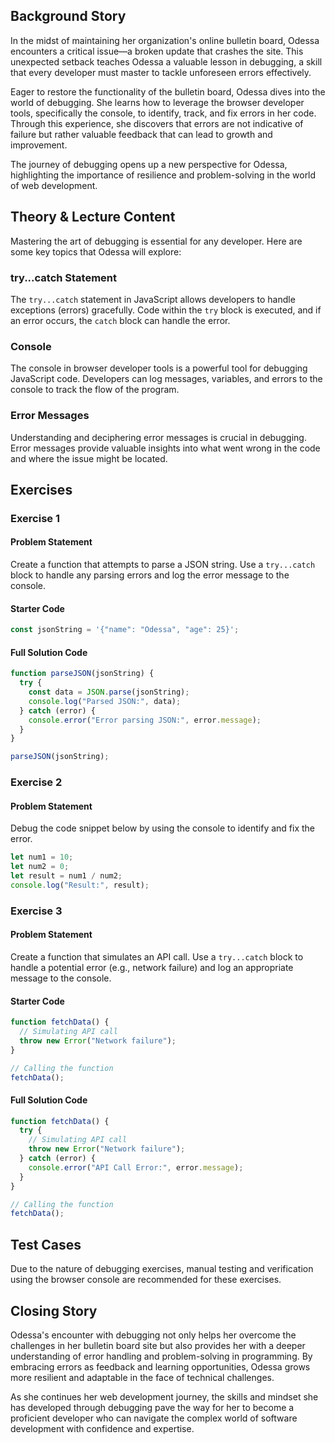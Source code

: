 ## Background Story

In the midst of maintaining her organization's online bulletin board, Odessa encounters a critical issue—a broken update that crashes the site. This unexpected setback teaches Odessa a valuable lesson in debugging, a skill that every developer must master to tackle unforeseen errors effectively.

Eager to restore the functionality of the bulletin board, Odessa dives into the world of debugging. She learns how to leverage the browser developer tools, specifically the console, to identify, track, and fix errors in her code. Through this experience, she discovers that errors are not indicative of failure but rather valuable feedback that can lead to growth and improvement.

The journey of debugging opens up a new perspective for Odessa, highlighting the importance of resilience and problem-solving in the world of web development.

## Theory & Lecture Content

Mastering the art of debugging is essential for any developer. Here are some key topics that Odessa will explore:

### try...catch Statement

The `try...catch` statement in JavaScript allows developers to handle exceptions (errors) gracefully. Code within the `try` block is executed, and if an error occurs, the `catch` block can handle the error.

### Console

The console in browser developer tools is a powerful tool for debugging JavaScript code. Developers can log messages, variables, and errors to the console to track the flow of the program.

### Error Messages

Understanding and deciphering error messages is crucial in debugging. Error messages provide valuable insights into what went wrong in the code and where the issue might be located.

## Exercises

### Exercise 1

#### Problem Statement

Create a function that attempts to parse a JSON string. Use a `try...catch` block to handle any parsing errors and log the error message to the console.

#### Starter Code

```js
const jsonString = '{"name": "Odessa", "age": 25}';
```

#### Full Solution Code

```js
function parseJSON(jsonString) {
  try {
    const data = JSON.parse(jsonString);
    console.log("Parsed JSON:", data);
  } catch (error) {
    console.error("Error parsing JSON:", error.message);
  }
}

parseJSON(jsonString);
```

### Exercise 2

#### Problem Statement

Debug the code snippet below by using the console to identify and fix the error.

```js
let num1 = 10;
let num2 = 0;
let result = num1 / num2;
console.log("Result:", result);
```

### Exercise 3

#### Problem Statement

Create a function that simulates an API call. Use a `try...catch` block to handle a potential error (e.g., network failure) and log an appropriate message to the console.

#### Starter Code

```js
function fetchData() {
  // Simulating API call
  throw new Error("Network failure");
}

// Calling the function
fetchData();
```

#### Full Solution Code

```js
function fetchData() {
  try {
    // Simulating API call
    throw new Error("Network failure");
  } catch (error) {
    console.error("API Call Error:", error.message);
  }
}

// Calling the function
fetchData();
```

## Test Cases

Due to the nature of debugging exercises, manual testing and verification using the browser console are recommended for these exercises.

## Closing Story

Odessa's encounter with debugging not only helps her overcome the challenges in her bulletin board site but also provides her with a deeper understanding of error handling and problem-solving in programming. By embracing errors as feedback and learning opportunities, Odessa grows more resilient and adaptable in the face of technical challenges.

As she continues her web development journey, the skills and mindset she has developed through debugging pave the way for her to become a proficient developer who can navigate the complex world of software development with confidence and expertise.
